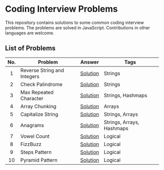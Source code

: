 # Coding Interview Problems

This repository contains solutions to some common coding interview problems. The problems are solved in JavaScript. Contributions in other languages are welcome.

## List of Problems

| No. | Problem                     | Answer                                                    | Tags                      |
| :-: | --------------------------- | --------------------------------------------------------- | ------------------------- |
|  1  | Reverse String and Integers | [Solution](./problems/01-reverse-strings-and-integers.js) | Strings                   |
|  2  | Check Palindrome            | [Solution](./problems/02-palindrome.js)                   | Strings                   |
|  3  | Max Repeated Character      | [Solution](./problems/03-max-repeated-character.js)       | Strings, Hashmaps         |
|  4  | Array Chunking              | [Solution](./problems/04-array-chunking.js)               | Arrays                    |
|  5  | Capitalize String           | [Solution](./problems/05-capiatalize-string.js)           | Strings, Arrays           |
|  6  | Anagrams                    | [Solution](./problems/06-anagrams.js)                     | Strings, Arrays, Hashmaps |
|  7  | Vowel Count                 | [Solution](./problems/07-vowel-count.js)                  | Logical                   |
|  8  | FizzBuzz                    | [Solution](./problems/08-fizzbuzz.js)                     | Logical                   |
|  9  | Steps Pattern               | [Solution](./problems/09-steps-pattern.js)                | Logical                   |
| 10  | Pyramid Pattern             | [Solution](./problems/10-pyramid-pattern.js)              | Logical                   |
